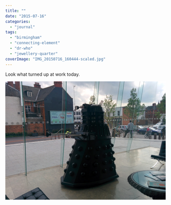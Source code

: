 ```yaml
---
title: ""
date: "2015-07-16"
categories: 
  - "journal"
tags: 
  - "birmingham"
  - "connecting-element"
  - "dr-who"
  - "jewellery-quarter"
coverImage: "IMG_20150716_160444-scaled.jpg"
---
```


Look what turned up at work today.

[![](images/IMG_20150716_160444-scaled.jpg)](https://davidpeach.co.uk/wp-content/uploads/2023/04/IMG_20150716_160444-scaled.jpg)
